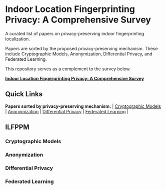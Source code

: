 # Indoor Location Fingerprinting Privacy: A Comprehensive Survey

A curated list of papers on privacy-preserving indoor fingerprinting localization.

Papers are sorted by the proposed privacy-preserving mechanism. 
These include Cryptographic Models, Anonymization, Differential Privacy, and Federated Learning.

This repository serves as a complement to the survey below.

[**Indoor Location Fingerprinting Privacy: A Comprehensive Survey**](https://arxiv.org/pdf/2404.07345) 

## Quick Links
**Papers sorted by privacy-preserving mechanism:** | [Cryptographic Models](#Cryptographic-Models) | [Anonymization](#Anonymization) | [Differential Privacy](#Differential-Privacy) | [Federated Learning](#Federated-Learning) | 

## ILFPPM

### Cryptographic Models

### Anonymization

### Differential Privacy

### Federated Learning
